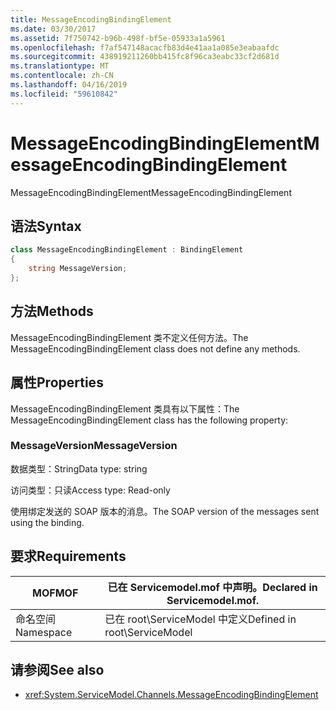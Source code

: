 ```yaml
---
title: MessageEncodingBindingElement
ms.date: 03/30/2017
ms.assetid: 7f750742-b96b-498f-bf5e-05933a1a5961
ms.openlocfilehash: f7af547148acacfb83d4e41aa1a085e3eabaafdc
ms.sourcegitcommit: 438919211260bb415fc8f96ca3eabc33cf2d681d
ms.translationtype: MT
ms.contentlocale: zh-CN
ms.lasthandoff: 04/16/2019
ms.locfileid: "59610842"
---
```

# <a name="messageencodingbindingelement"></a><span data-ttu-id="09a7a-102">MessageEncodingBindingElement</span><span class="sxs-lookup"><span data-stu-id="09a7a-102">MessageEncodingBindingElement</span></span>

<span data-ttu-id="09a7a-103">MessageEncodingBindingElement</span><span class="sxs-lookup"><span data-stu-id="09a7a-103">MessageEncodingBindingElement</span></span>

## <a name="syntax"></a><span data-ttu-id="09a7a-104">语法</span><span class="sxs-lookup"><span data-stu-id="09a7a-104">Syntax</span></span>

```csharp
class MessageEncodingBindingElement : BindingElement
{
    string MessageVersion;
};
```

## <a name="methods"></a><span data-ttu-id="09a7a-105">方法</span><span class="sxs-lookup"><span data-stu-id="09a7a-105">Methods</span></span>

<span data-ttu-id="09a7a-106">MessageEncodingBindingElement 类不定义任何方法。</span><span class="sxs-lookup"><span data-stu-id="09a7a-106">The MessageEncodingBindingElement class does not define any methods.</span></span>

## <a name="properties"></a><span data-ttu-id="09a7a-107">属性</span><span class="sxs-lookup"><span data-stu-id="09a7a-107">Properties</span></span>

<span data-ttu-id="09a7a-108">MessageEncodingBindingElement 类具有以下属性：</span><span class="sxs-lookup"><span data-stu-id="09a7a-108">The MessageEncodingBindingElement class has the following property:</span></span>

### <a name="messageversion"></a><span data-ttu-id="09a7a-109">MessageVersion</span><span class="sxs-lookup"><span data-stu-id="09a7a-109">MessageVersion</span></span>

<span data-ttu-id="09a7a-110">数据类型：String</span><span class="sxs-lookup"><span data-stu-id="09a7a-110">Data type: string</span></span>

<span data-ttu-id="09a7a-111">访问类型：只读</span><span class="sxs-lookup"><span data-stu-id="09a7a-111">Access type: Read-only</span></span>

<span data-ttu-id="09a7a-112">使用绑定发送的 SOAP 版本的消息。</span><span class="sxs-lookup"><span data-stu-id="09a7a-112">The SOAP version of the messages sent using the binding.</span></span>

## <a name="requirements"></a><span data-ttu-id="09a7a-113">要求</span><span class="sxs-lookup"><span data-stu-id="09a7a-113">Requirements</span></span>

|<span data-ttu-id="09a7a-114">MOF</span><span class="sxs-lookup"><span data-stu-id="09a7a-114">MOF</span></span>|<span data-ttu-id="09a7a-115">已在 Servicemodel.mof 中声明。</span><span class="sxs-lookup"><span data-stu-id="09a7a-115">Declared in Servicemodel.mof.</span></span>|
|---------|-----------------------------------|
|<span data-ttu-id="09a7a-116">命名空间</span><span class="sxs-lookup"><span data-stu-id="09a7a-116">Namespace</span></span>|<span data-ttu-id="09a7a-117">已在 root\ServiceModel 中定义</span><span class="sxs-lookup"><span data-stu-id="09a7a-117">Defined in root\ServiceModel</span></span>|

## <a name="see-also"></a><span data-ttu-id="09a7a-118">请参阅</span><span class="sxs-lookup"><span data-stu-id="09a7a-118">See also</span></span>

- <xref:System.ServiceModel.Channels.MessageEncodingBindingElement>

